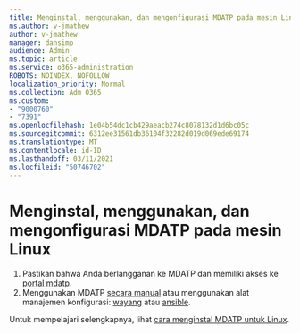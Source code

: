 ```yaml
---
title: Menginstal, menggunakan, dan mengonfigurasi MDATP pada mesin Linux
ms.author: v-jmathew
author: v-jmathew
manager: dansimp
audience: Admin
ms.topic: article
ms.service: o365-administration
ROBOTS: NOINDEX, NOFOLLOW
localization_priority: Normal
ms.collection: Adm_O365
ms.custom:
- "9000760"
- "7391"
ms.openlocfilehash: 1e04b54dc1cb429aeacb274c8078132d1d6bc05c
ms.sourcegitcommit: 6312ee31561db36104f32282d019d069ede69174
ms.translationtype: MT
ms.contentlocale: id-ID
ms.lasthandoff: 03/11/2021
ms.locfileid: "50746702"
---
```

# <a name="install-deploy-and-configure-mdatp-on-a-linux-machine"></a>Menginstal, menggunakan, dan mengonfigurasi MDATP pada mesin Linux

1. Pastikan bahwa Anda berlangganan ke MDATP dan memiliki akses ke [portal mdatp](https://go.microsoft.com/fwlink/?linkid=2144512).
2. Menggunakan MDATP [secara manual](https://go.microsoft.com/fwlink/?linkid=2144809) atau menggunakan alat manajemen konfigurasi: [wayang](https://go.microsoft.com/fwlink/?linkid=2144715) atau [ansible](https://go.microsoft.com/fwlink/?linkid=2144716).

Untuk mempelajari selengkapnya, lihat [cara menginstal MDATP untuk Linux](https://go.microsoft.com/fwlink/?linkid=2144717).
